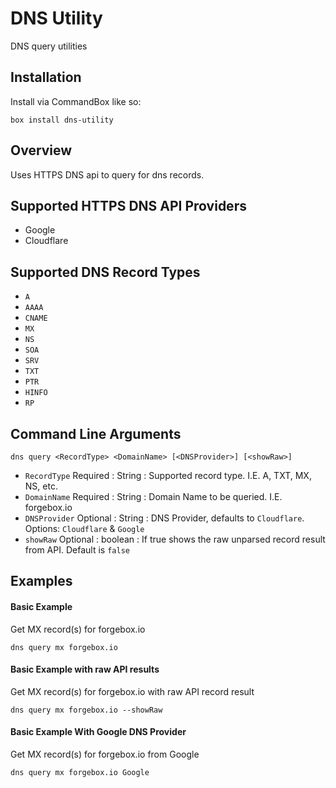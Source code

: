 # DNS Utility

DNS query utilities

## Installation

Install via CommandBox like so:

`box install dns-utility`

## Overview

Uses HTTPS DNS api to query for dns records. 

## Supported HTTPS DNS API Providers

- Google
- Cloudflare

## Supported DNS Record Types

- `A`
- `AAAA`
- `CNAME`
- `MX`
- `NS`
- `SOA`
- `SRV`
- `TXT`
- `PTR`
- `HINFO`
- `RP`

## Command Line Arguments

`dns query <RecordType> <DomainName> [<DNSProvider>] [<showRaw>]`

- `RecordType` Required : String : Supported record type. I.E. A, TXT, MX, NS, etc.
- `DomainName` Required : String : Domain Name to be queried. I.E. forgebox.io
- `DNSProvider` Optional : String : DNS Provider, defaults to `Cloudflare`. Options: `Cloudflare` & `Google`
- `showRaw` Optional : boolean : If true shows the raw unparsed record result from API. Default is `false`

## Examples

#### Basic Example

Get MX record(s) for forgebox.io

`dns query mx forgebox.io`

#### Basic Example with raw API results

Get MX record(s) for forgebox.io with raw API record result

`dns query mx forgebox.io --showRaw`

#### Basic Example With Google DNS Provider

Get MX record(s) for forgebox.io from Google

`dns query mx forgebox.io Google`
